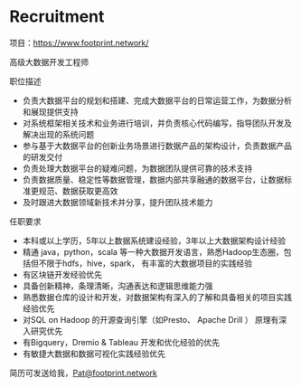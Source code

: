 # Recruitment

项目：https://www.footprint.network/

高级大数据开发工程师

职位描述
- 负责大数据平台的规划和搭建、完成大数据平台的日常运营工作，为数据分析和展现提供支持
- 对系统框架相关技术和业务进行培训，并负责核心代码编写，指导团队开发及解决出现的系统问题
- 参与基于大数据平台的创新业务场景进行数据产品的架构设计，负责数据产品的研发交付
- 负责处理大数据平台的疑难问题，为数据团队提供可靠的技术支持
- 负责数据质量、稳定性等数据管理，数据内部共享融通的数据平台，让数据标准更规范、数据获取更高效
- 及时跟进大数据领域新技术并分享，提升团队技术能力

任职要求
- 本科或以上学历，5年以上数据系统建设经验，3年以上大数据架构设计经验
- 精通 java，python，scala 等一种大数据开发语言，熟悉Hadoop生态圈，包括但不限于hdfs，hive，spark， 有丰富的大数据项目的实践经验
- 有区块链开发经验优先
- 具备创新精神，条理清晰，沟通表达和逻辑思维能力强
- 熟悉数据仓库的设计和开发，对数据架构有深入的了解和具备相关的项目实践经验优先
- 对SQL on Hadoop 的开源查询引擎（如Presto、 Apache Drill ） 原理有深入研究优先
- 有Bigquery，Dremio & Tableau 开发和优化经验的优先
- 有敏捷大数据和数据可视化实践经验优先

简历可发送给我，Pat@footprint.network
